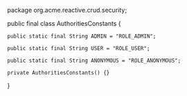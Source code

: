 package org.acme.reactive.crud.security;

public final class AuthoritiesConstants {

    public static final String ADMIN = "ROLE_ADMIN";

    public static final String USER = "ROLE_USER";

    public static final String ANONYMOUS = "ROLE_ANONYMOUS";

    private AuthoritiesConstants() {}
}
